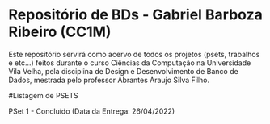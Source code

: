 # Repositório de BDs - Gabriel Barboza Ribeiro (CC1M)
Este repositório servirá como acervo de todos os projetos (psets, trabalhos e etc...) feitos durante o curso Ciências da Computação na Universidade Vila Velha, pela disciplina de Design e Desenvolvimento de Banco de Dados, mestrada pelo professor Abrantes Araujo Silva Filho.

#Listagem de PSETS

PSet 1 - Concluído (Data da Entrega: 26/04/2022)
